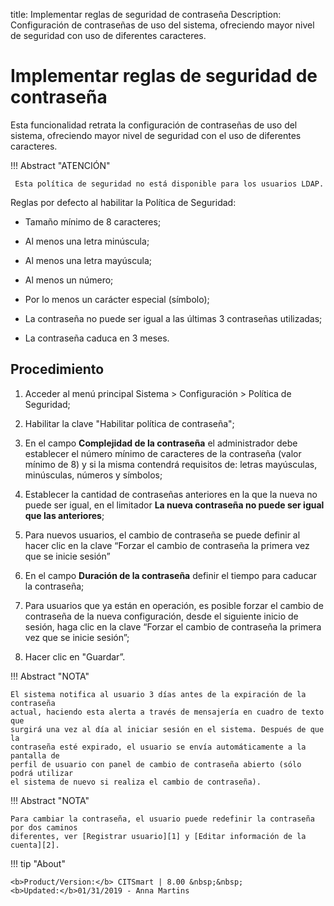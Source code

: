 title: Implementar reglas de seguridad de contraseña
Description: Configuración de contraseñas de uso del sistema, ofreciendo mayor nivel de seguridad con uso de diferentes caracteres.
# Implementar reglas de seguridad de contraseña

Esta funcionalidad retrata la configuración de contraseñas de uso del sistema,
ofreciendo mayor nivel de seguridad con el uso de diferentes caracteres.

!!! Abstract "ATENCIÓN"

     Esta política de seguridad no está disponible para los usuarios LDAP.
     

Reglas por defecto al habilitar la Política de Seguridad:

-   Tamaño mínimo de 8 caracteres;

-   Al menos una letra minúscula;

-   Al menos una letra mayúscula;

-   Al menos un número;

-   Por lo menos un carácter especial (símbolo);

-   La contraseña no puede ser igual a las últimas 3 contraseñas utilizadas;

-   La contraseña caduca en 3 meses.

Procedimiento
------------

1.  Acceder al menú principal Sistema \> Configuración \> Política de Seguridad;

2.  Habilitar la clave "Habilitar política de contraseña";

3.  En el campo **Complejidad de la contraseña** el administrador debe establecer el número mínimo
    de caracteres de la contraseña (valor mínimo de 8) y si la misma contendrá requisitos
    de: letras mayúsculas, minúsculas, números y símbolos;

4.  Establecer la cantidad de contraseñas anteriores en la que la nueva no puede ser igual, en el limitador **La nueva contraseña no puede ser igual que las anteriores**;

5.  Para nuevos usuarios, el cambio de contraseña se puede definir al hacer clic en la clave
    “Forzar el cambio de contraseña la primera vez que se inicie sesión”

6.  En el campo **Duración de la contraseña** definir el tiempo para caducar la contraseña;

7.  Para usuarios que ya están en operación, es posible forzar el cambio de contraseña de la nueva configuración, desde el siguiente inicio de sesión, haga clic en la clave “Forzar el cambio de contraseña la primera vez que se inicie sesión”;

8.  Hacer clic en "Guardar”.

!!! Abstract "NOTA"

    El sistema notifica al usuario 3 días antes de la expiración de la contraseña
    actual, haciendo esta alerta a través de mensajería en cuadro de texto que
    surgirá una vez al día al iniciar sesión en el sistema. Después de que la
    contraseña esté expirado, el usuario se envía automáticamente a la pantalla de
    perfil de usuario con panel de cambio de contraseña abierto (sólo podrá utilizar
    el sistema de nuevo si realiza el cambio de contraseña).
  

!!! Abstract "NOTA"

    Para cambiar la contraseña, el usuario puede redefinir la contraseña por dos caminos
    diferentes, ver [Registrar usuario][1] y [Editar información de la cuenta][2].


!!! tip "About"

    <b>Product/Version:</b> CITSmart | 8.00 &nbsp;&nbsp;
    <b>Updated:</b>01/31/2019 - Anna Martins

[1]:/es-es/citsmart-platform-8/initial-settings/access-settings/user/users.html
[2]:/es-es/citsmart-platform-8/initial-settings/access-settings/user/user-data.html
